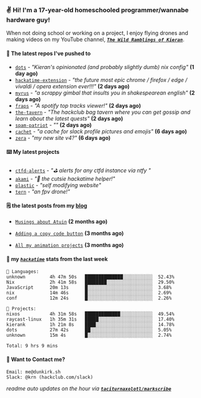 ### ✌️ Hi! I'm a 17-year-old homeschooled programmer/wannabe hardware guy!

When not doing school or working on a project, I enjoy flying drones and making videos on my YouTube channel, [**_`The Wild Ramblings of Kieran`_**](https://youtube.com/@kieran.rambles).

#### 👷 The latest repos I've pushed to

- [`dots`](https://github.com/taciturnaxolotl/dots) - _"Kieran's opinionated (and probably slightly dumb) nix config"_ **(1 day ago)**
- [`hackatime-extension`](https://github.com/taciturnaxolotl/hackatime-extension) - _"the future most epic chrome / firefox / edge / vivaldi / opera extension ever!!!"_ **(2 days ago)**
- [`myrus`](https://github.com/taciturnaxolotl/myrus) - _"a scrappy gimbal that insults you in shakespearean english"_ **(2 days ago)**
- [`fraps`](https://github.com/taciturnaxolotl/fraps) - _"A spotify top tracks viewer!"_ **(2 days ago)**
- [`the-tavern`](https://github.com/taciturnaxolotl/the-tavern) - _"The hackclub bag tavern where you can get gossip and learn about the latest quests"_ **(2 days ago)**
- [`spam-patriot`](https://github.com/taciturnaxolotl/spam-patriot) - _""_ **(2 days ago)**
- [`cachet`](https://github.com/taciturnaxolotl/cachet) - _"a cache for slack profile pictures and emojis"_ **(6 days ago)**
- [`zera`](https://github.com/taciturnaxolotl/zera) - _"my new site v4?"_ **(6 days ago)**

#### ⌨️ My latest projects

- [`ctfd-alerts`](https://github.com/taciturnaxolotl/ctfd-alerts) - _"⛳ alerts for any ctfd instance via ntfy "_
- [`akami`](https://github.com/taciturnaxolotl/akami) - _"🌷 the cutsie hackatime helper!"_
- [`plastic`](https://github.com/taciturnaxolotl/plastic) - _"self modifying website"_
- [`tern`](https://github.com/taciturnaxolotl/tern) - _"an fpv drone!"_

#### 🗒️ the latest posts from my [blog](https://dunkirk.sh)

- [`Musings about Atuin`](https://dunkirk.sh/blog/atuin/) **(2 months ago)**

- [`Adding a copy code button`](https://dunkirk.sh/blog/adding-a-copy-button/) **(3 months ago)**

- [`All my animation projects`](https://dunkirk.sh/blog/my-animations/) **(3 months ago)**



#### 📡 my [_`hackatime`_](https://waka.hackclub.com) stats from the last week

```text
💾 Languages:
unknown         4h 47m 50s   ██████████████░░░░░░░░░░░  52.43%
Nix             2h 41m 58s   ████████░░░░░░░░░░░░░░░░░  29.50%
JavaScript      20m 13s      █░░░░░░░░░░░░░░░░░░░░░░░░  3.68%
nix             14m 46s      █░░░░░░░░░░░░░░░░░░░░░░░░  2.69%
conf            12m 24s      █░░░░░░░░░░░░░░░░░░░░░░░░  2.26%

💼 Projects:
nixos           4h 31m 58s   █████████████░░░░░░░░░░░░  49.54%
raycast-linux   1h 35m 31s   █████░░░░░░░░░░░░░░░░░░░░  17.40%
kierank         1h 21m 8s    ████░░░░░░░░░░░░░░░░░░░░░  14.78%
dots            27m 42s      ██░░░░░░░░░░░░░░░░░░░░░░░  5.05%
unknown         15m 4s       █░░░░░░░░░░░░░░░░░░░░░░░░  2.74%

Total: 9 hrs 9 mins
```

#### 📮 Want to Contact me?

```text
Email: me@dunkirk.sh
Slack: @krn (hackclub.com/slack)
```

_readme auto updates on the hour via [**`taciturnaxolotl/markscribe`**](https://github.com/taciturnaxolotl/markscribe)_
